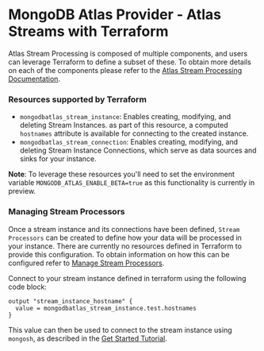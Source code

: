 # MongoDB Atlas Provider - Atlas Streams with Terraform

Atlas Stream Processing is composed of multiple components, and users can leverage Terraform to define a subset of these. To obtain more details on each of the components please refer to the [Atlas Stream Processing Documentation](https://www.mongodb.com/docs/atlas/atlas-sp/overview/#atlas-stream-processing-overview).

### Resources supported by Terraform

- `mongodbatlas_stream_instance`: Enables creating, modifying, and deleting Stream Instances. as part of this resource, a computed `hostnames` attribute is available for connecting to the created instance.
- `mongodbatlas_stream_connection`: Enables creating, modifying, and deleting Stream Instance Connections, which serve as data sources and sinks for your instance.

**Note**: To leverage these resources you'll need to set the environment variable `MONGODB_ATLAS_ENABLE_BETA=true` as this functionality is currently in preview.

### Managing Stream Processors

Once a stream instance and its connections have been defined, `Stream Processors` can be created to define how your data will be processed in your instance. There are currently no resources defined in Terraform to provide this configuration. To obtain information on how this can be configured refer to [Manage Stream Processors](https://www.mongodb.com/docs/atlas/atlas-sp/manage-stream-processor/#manage-stream-processors).

Connect to your stream instance defined in terraform using the following code block:
```
output "stream_instance_hostname" {
  value = mongodbatlas_stream_instance.test.hostnames
}
```

This value can then be used to connect to the stream instance using `mongosh`, as described in the [Get Started Tutorial](https://www.mongodb.com/docs/atlas/atlas-sp/tutorial/). 

